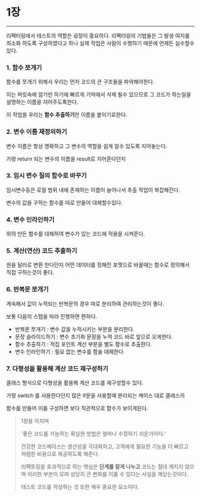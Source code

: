 # 1장

---



리팩터링에서 테스트의 역할은 굉장이 중요하다. 리팩터링의 기법들은 그 발생 여지를 최소화 하도록 구성하였다고 하나 실제 작업은 사람이 수행하기 때문에 언제든 실수할수 있다.



### 1. 함수 쪼개기

함수를 쪼개기 위해서 우리는 먼저 코드의 큰 구조들을 파악해야한다.

이는 머릿속에 암기만 하기에 빠르게 기억에서 삭제 될수 있으므로 그 코드가 하는일을 설명하는 이름을 지어주도록한다.

이 작업을 우리는 **함수 추출하기**란 이름을 붙이기로한다.



### 2. 변수 이름 재정의하기

변수 이름은 항상 명확하고 그 변수의 역할을 쉽게 알수 있도록 지어놓는다.

가령 return 되는 변수의 이름을 result로 지어준다던지



### 3. 임시 변수 질의 함수로 바꾸기

임시변수등은 로컬 범위 내에 존재하는 이름이 늘어나서 추출 작업이 복잡해진다.

변수의 값을 구하는 함수를 따로 만들어 대체할수있다.



### 4. 변수 인라인하기

위의 만든 함수를 대체하여 변수가 있는 코드에 적용을 시켜준다.



### 5. 계산(연산) 코드 추출하기

원을 달러로 변환 한다던지 어떤 데이터를 정해진 포멧으로 바꿀때는 함수로 정의해서 직접 구하는것이 좋다.



### 6. 반복문 쪼개기

계속해서 값이 누적되는 반복문의 경우 따로 분리하여 관리하는것이 좋다.

보통 다음의 스탭을 따라 진행하면 편하다.

- 반복문 쪼개기 : 변수 값을 누적시키는 부분을 분리한다.
- 문장 슬라이드하기 : 변수 초기화 문장을 누적 코드 바로 앞으로 오게한다.
- 함수 추출하기 : 적집 포인트 계산 부분을 별도 함수로 추출한다.
- 변수 인라인하기 : 필요 없는 변수를 함술 대체한다.



### 7. 다형성을 활용해 계산 코드 재구성하기

클래스 형식으로 다형성을 활용해 계산 코드를 재구성할수 있다.

가령 switch 를 사용한다던지 많은 if문을 사용할때 분리되는 케이스 대로 클래스의

함수를 만들어 이를 구성하면 보다 직관적으로 함수가 보이게된다.



> 1장을 마치며
>
> '좋은 코드를 가늠하는 확실한 방법은 얼마나 수정하기 쉬운가이다.'
>
> 건강한 코드베이스는 생산성을 극대화하고, 고객에게 필요한 기능을 더 빠르고 저렴한 비용으로 제공하도록 해준다.
>
> 리팩토링을 효과적으로 하는 핵심은 **단계를 잘게 나누고** 코드는 절대 깨지지 않으며 이러한 부분이 모여 상당히 큰 변화를 이룰 수 있다는 사실을 깨닫는것이다. 
>
> 테스트 코드를 작성하는 것 또한 매우 중요한 요소이다.


